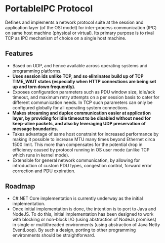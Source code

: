 # PortableIPC Protocol

Defines and implements a network protocol suite at the session and application layer (of the OSI model) for inter-process communication (IPC) on same host machine (physical or virtual). Its primary purpose is to rival TCP as IPC mechanism of choice on a single host machine.

## Features

  * Based on UDP, and hence available across operating systems and programming platforms.
  * **Uses session ids unlike TCP, and so eliminates build up of TCP TIME_WAIT states (especially when HTTP connections are being set up and torn down frequently).**
  * Exposes configuration parameters such as PDU window size, idle/ack timeout, and maximum retry attempts on a per session basis to cater for different communication needs. In TCP such parameters can only be configured globally for all operating system connections.
  * **Makes streaming and duplex communication easier at application layer, by providing for idle timeout to be disabled without need for keep-alive packets, and also by leveraging UDP preservation of message boundaries.**
  * Takes advantage of same host constraint for increased performance by making it possible to increase MTU many times beyond Ethernet circa 1500 limit. This more than compensates for the potential drop in efficiency caused by protocol running in OS user mode (unlike TCP which runs in kernel mode).
  * Extensible for general network communication, by allowing for introduction of custom PDU types, congestion control, forward error correction and PDU expiration.


## Roadmap

 * C#.NET Core implementation is currently underway as the initial implementation.
 * Once initial implementation is done, the intention is to port to Java and NodeJS. To do this, initial implementation has been designed to work with blocking or non-block I/O (using abstraction of NodeJs promises) in single or multithreaded environments (using abstraction of Java Netty EventLoop). By such a design, porting to other programming environments should be straightforward.
